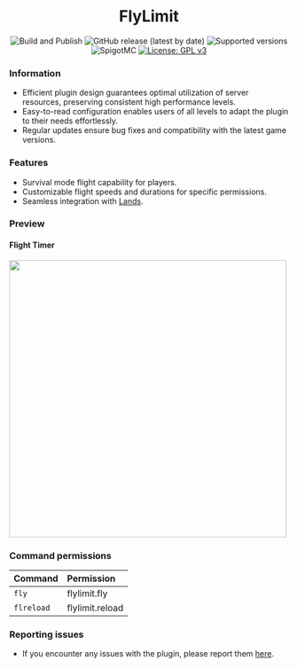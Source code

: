 <h1 align="center">FlyLimit</h1>

<p align="center">
	<img src="https://github.com/PieTw3lve/FlyLimit/actions/workflows/maven.yml/badge.svg" alt="Build and Publish"></a>
	<img src="https://img.shields.io/github/v/release/PieTw3lve/FlyLimit" alt="GitHub release (latest by date)">
	<img src="https://img.shields.io/badge/Minecraft-1.15.2--1.20.4-orange.svg" alt="Supported versions">
	<img src="https://img.shields.io/badge/SpigotMC-yellow.svg" alt="SpigotMC">
	<a href="https://www.gnu.org/licenses/gpl-3.0"><img src="https://img.shields.io/badge/License-GPLv3-blue.svg" alt="License: GPL v3"></a>
</p>

### Information

- Efficient plugin design guarantees optimal utilization of server resources, preserving consistent high performance levels.
- Easy-to-read configuration enables users of all levels to adapt the plugin to their needs effortlessly.
- Regular updates ensure bug fixes and compatibility with the latest game versions.

### Features

- Survival mode flight capability for players.
- Customizable flight speeds and durations for specific permissions.
- Seamless integration with [Lands](https://www.spigotmc.org/resources/lands-%E2%AD%95-land-claim-plugin-%E2%9C%85-grief-prevention-protection-gui-management-nations-wars-1-20-support.53313/).

### Preview

#### Flight Timer

<img src="assets/fly.gif" width="500">

### Command permissions

| Command    | Permission      |
| :--------- | :-------------- |
| `fly`      | flylimit.fly    |
| `flreload` | flylimit.reload |

### Reporting issues

- If you encounter any issues with the plugin, please report them [here](https://github.com/PieTw3lve/FlyLimit/issues).
